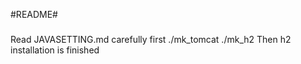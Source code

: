 #README#
###
Read JAVASETTING.md carefully first
./mk_tomcat
./mk_h2
Then h2 installation is finished
###
